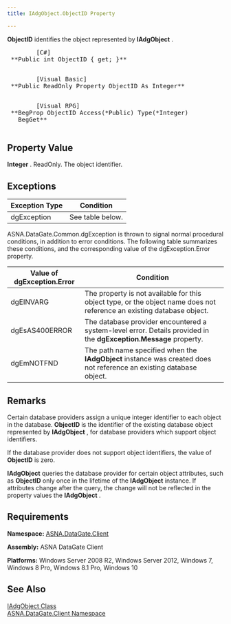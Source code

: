 ```yaml
---
title: IAdgObject.ObjectID Property

---
```


**ObjectID** identifies the object represented by **IAdgObject** .
<pre>        <span class="lang">[C#]</span>
 **Public int ObjectID { get; }** 
      </pre>
<pre>        <span class="lang">[Visual Basic] </span>
 **Public ReadOnly Property ObjectID As Integer** 
      </pre>
<pre class="prettyprint">
        <span class="lang">[Visual RPG]</span>
 **BegProp ObjectID Access(*Public) Type(*Integer)
   BegGet** 
      </pre>

## Property Value

**Integer** . ReadOnly. The object identifier. 
## Exceptions



| Exception Type | Condition |
| ---- | ---- |
| dgException | See table below. |



ASNA.DataGate.Common.dgException is thrown to signal normal procedural conditions, in addition to error conditions. The following table summarizes these conditions, and the corresponding value of the dgException.Error property.
<br />



| Value of dgException.Error | Condition |
| ---- | ---- |
| dgEINVARG | The property is not available for this object type, or the object name does not reference an existing database object. |
| dgEsAS400ERROR | The database provider encountered a system-level error. Details provided in the **dgException.Message** property. |
| dgEmNOTFND | The path name specified when the **IAdgObject** instance was created does not reference an existing database object. |



## Remarks

Certain database providers assign a unique integer identifier to each object in the database. **ObjectID** is the identifier of the existing database object represented by **IAdgObject** , for database providers which support object identifiers.

If the database provider does not support object identifiers, the value of **ObjectID** is zero.

**IAdgObject** queries the database provider for certain object attributes, such as **ObjectID** only once in the lifetime of the **IAdgObject** instance. If attributes change after the query, the change will not be reflected in the property values the **IAdgObject** .
## Requirements

**Namespace:** [ASNA.DataGate.Client](datagate-client-namespace.html) 

**Assembly:** ASNA DataGate Client

**Platforms:** Windows Server 2008 R2, Windows Server 2012, Windows 7, Windows 8 Pro, Windows 8.1 Pro, Windows 10
## See Also


[IAdgObject Class](iadg-object-class.html)
      <br />
[ASNA.DataGate.Client Namespace](datagate-client-namespace.html)

